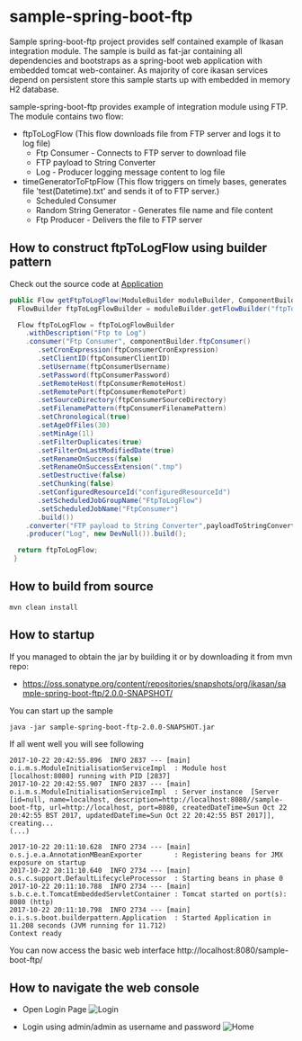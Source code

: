 # sample-spring-boot-ftp

Sample spring-boot-ftp project provides self contained example of Ikasan integration module. 
The sample is build as fat-jar containing all dependencies and bootstraps as a spring-boot web application with embedded tomcat web-container. 
As majority of core ikasan services depend on persistent store this sample starts up with embedded in memory H2 database.

sample-spring-boot-ftp provides example of integration module using FTP. The module contains two flow:
* ftpToLogFlow (This flow downloads file from FTP server and logs it to log file)
  * Ftp Consumer -  Connects to FTP server to download file
  * FTP payload to String Converter
  * Log - Producer logging message content to log file
* timeGeneratorToFtpFlow (This flow triggers on timely bases, generates file 'test(Datetime).txt' and sends it of to FTP server.)
  * Scheduled Consumer
  * Random String Generator - Generates file name and file content
  * Ftp Producer - Delivers the file to FTP server

## How to construct ftpToLogFlow using builder pattern
Check out the source code at [Application](src/main/java/com/ikasan/sample/spring/boot/builderpattern/Application.java)
```java
public Flow getFtpToLogFlow(ModuleBuilder moduleBuilder, ComponentBuilder componentBuilder) {
  FlowBuilder ftpToLogFlowBuilder = moduleBuilder.getFlowBuilder("ftpToLogFlow");

  Flow ftpToLogFlow = ftpToLogFlowBuilder
    .withDescription("Ftp to Log")
    .consumer("Ftp Consumer", componentBuilder.ftpConsumer()
       .setCronExpression(ftpConsumerCronExpression)
       .setClientID(ftpConsumerClientID)
       .setUsername(ftpConsumerUsername)
       .setPassword(ftpConsumerPassword)
       .setRemoteHost(ftpConsumerRemoteHost)
       .setRemotePort(ftpConsumerRemotePort)
       .setSourceDirectory(ftpConsumerSourceDirectory)
       .setFilenamePattern(ftpConsumerFilenamePattern)
       .setChronological(true)
       .setAgeOfFiles(30)
       .setMinAge(1l)
       .setFilterDuplicates(true)
       .setFilterOnLastModifiedDate(true)
       .setRenameOnSuccess(false)
       .setRenameOnSuccessExtension(".tmp")
       .setDestructive(false)
       .setChunking(false)
       .setConfiguredResourceId("configuredResourceId")
       .setScheduledJobGroupName("FtpToLogFlow")
       .setScheduledJobName("FtpConsumer")
       .build())
    .converter("FTP payload to String Converter",payloadToStringConverter)
    .producer("Log", new DevNull()).build();

  return ftpToLogFlow;
 }
```

## How to build from source

```
mvn clean install
```


## How to startup

If you managed to obtain the jar by building it or by downloading it from mvn repo:
* https://oss.sonatype.org/content/repositories/snapshots/org/ikasan/sample-spring-boot-ftp/2.0.0-SNAPSHOT/ 

You can start up the sample 

```java -jar sample-spring-boot-ftp-2.0.0-SNAPSHOT.jar```

If all went well you will see following 
```
2017-10-22 20:42:55.896  INFO 2837 --- [main] o.i.m.s.ModuleInitialisationServiceImpl  : Module host [localhost:8080] running with PID [2837]
2017-10-22 20:42:55.907  INFO 2837 --- [main] o.i.m.s.ModuleInitialisationServiceImpl  : Server instance  [Server [id=null, name=localhost, description=http://localhost:8080//sample-boot-ftp, url=http://localhost, port=8080, createdDateTime=Sun Oct 22 20:42:55 BST 2017, updatedDateTime=Sun Oct 22 20:42:55 BST 2017]], creating...
(...)

2017-10-22 20:11:10.628  INFO 2734 --- [main] o.s.j.e.a.AnnotationMBeanExporter        : Registering beans for JMX exposure on startup
2017-10-22 20:11:10.640  INFO 2734 --- [main] o.s.c.support.DefaultLifecycleProcessor  : Starting beans in phase 0
2017-10-22 20:11:10.788  INFO 2734 --- [main] s.b.c.e.t.TomcatEmbeddedServletContainer : Tomcat started on port(s): 8080 (http)
2017-10-22 20:11:10.798  INFO 2734 --- [main] o.i.s.s.boot.builderpattern.Application  : Started Application in 11.208 seconds (JVM running for 11.712)
Context ready
```

You can now access the basic web interface http://localhost:8080/sample-boot-ftp/ 


## How to navigate the web console


* Open Login Page ![Login](../../../developer/docs/sample-images/sample-login.png) 

* Login using admin/admin as username and password ![Home](../../../developer/docs/sample-images/home-page.png) 
